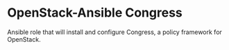 OpenStack-Ansible Congress
==========================

Ansible role that will install and configure Congress, a policy framework for OpenStack.